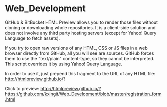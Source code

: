 # Web_Development
GitHub & BitBucket HTML Preview allows you to render those files without cloning or downloading whole repositories. It is a client-side solution and does not involve any third party hosting servers (except for Yahoo! Query Language to fetch assets).

If you try to open raw versions of any HTML, CSS or JS files in a web browser directly from GitHub, all you will see are sources. GitHub forces them to use the "text/plain" content-type, so they cannot be interpreted. This script overrides it by using Yahoo! Query Language.

In order to use it, just prepend this fragment to the URL of any HTML file: http://htmlpreview.github.io/?

Click to preview:
http://htmlpreview.github.io/?https://github.com/kxingit/Web_Development/blob/master/registration_form.html

